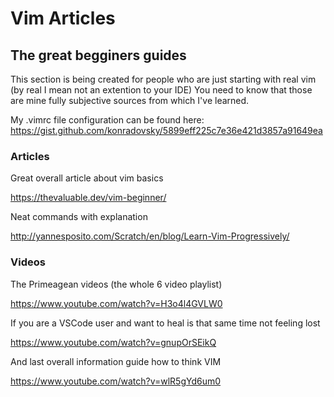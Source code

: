 # Vim Articles 

## The great begginers guides
This section is being created for people who are just starting with real vim (by real I mean not an extention to your IDE)
You need to know that those are mine fully subjective sources from which I've learned. 

My .vimrc file configuration can be found here:
https://gist.github.com/konradovsky/5899eff225c7e36e421d3857a91649ea

### Articles
Great overall article about vim basics

https://thevaluable.dev/vim-beginner/

Neat commands with explanation

http://yannesposito.com/Scratch/en/blog/Learn-Vim-Progressively/


### Videos

The Primeagean videos (the whole 6 video playlist)

https://www.youtube.com/watch?v=H3o4l4GVLW0

If you are a VSCode user and want to heal is that same time not feeling lost

https://www.youtube.com/watch?v=gnupOrSEikQ

And last overall information guide how to think VIM

https://www.youtube.com/watch?v=wlR5gYd6um0
